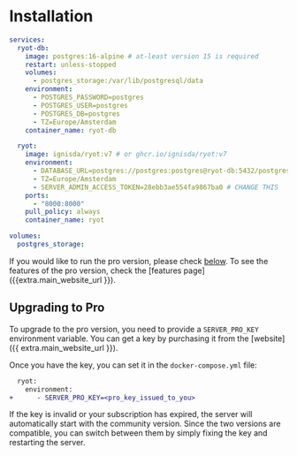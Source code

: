 # Installation

```yaml
services:
  ryot-db:
    image: postgres:16-alpine # at-least version 15 is required
    restart: unless-stopped
    volumes:
      - postgres_storage:/var/lib/postgresql/data
    environment:
      - POSTGRES_PASSWORD=postgres
      - POSTGRES_USER=postgres
      - POSTGRES_DB=postgres
      - TZ=Europe/Amsterdam
    container_name: ryot-db

  ryot:
    image: ignisda/ryot:v7 # or ghcr.io/ignisda/ryot:v7
    environment:
      - DATABASE_URL=postgres://postgres:postgres@ryot-db:5432/postgres
      - TZ=Europe/Amsterdam
      - SERVER_ADMIN_ACCESS_TOKEN=28ebb3ae554fa9867ba0 # CHANGE THIS
    ports:
      - "8000:8000"
    pull_policy: always
    container_name: ryot

volumes:
  postgres_storage:
```

If you would like to run the pro version, please check [below](#upgrading-to-pro). To see
the features of the pro version, check the [features page]({{extra.main_website_url
}}).

## Upgrading to Pro

To upgrade to the pro version, you need to provide a `SERVER_PRO_KEY` environment variable.
You can get a key by purchasing it from the [website]({{ extra.main_website_url }}).

Once you have the key, you can set it in the `docker-compose.yml` file:

```diff
  ryot:
    environment:
+      - SERVER_PRO_KEY=<pro_key_issued_to_you>
```

If the key is invalid or your subscription has expired, the server will automatically start
with the community version. Since the two versions are compatible, you can switch between
them by simply fixing the key and restarting the server.
